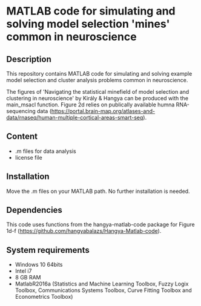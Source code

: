 # MATLAB code for simulating and solving model selection 'mines' common in neuroscience

## Description

This repository contains MATLAB code for simulating and solving example model selection and cluster analysis problems common in neuroscience.

The figures of 'Navigating the statistical minefield of model selection and clustering in neuroscience' by Király & Hangya can be produced with the main_msacl function. Figure 2d relies on publically available humna RNA-sequencing data (https://portal.brain-map.org/atlases-and-data/rnaseq/human-multiple-cortical-areas-smart-seq).

## Content

- .m files for data analysis
- license file

## Installation

Move the .m files on your MATLAB path. No further installation is needed.

## Dependencies

This code uses functions from the hangya-matlab-code package for Figure 1d-f (https://github.com/hangyabalazs/Hangya-Matlab-code).

## System requirements

- Windows 10 64bits
- Intel i7
- 8 GB RAM
- MatlabR2016a (Statistics and Machine Learning Toolbox, Fuzzy Logix Toolbox, Communications Systems Toolbox, Curve Fitting Toolbox and Econometrics Toolbox)
